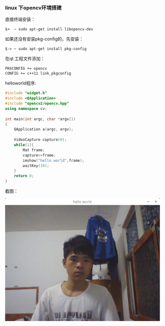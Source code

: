 ### linux 下opencv环境搭建
直接终端安装：

    $➜  ~ sudo apt-get install libopencv-dev   

如果还没有安装pkg-config的，先安装：

    $-> ~ sudo apt-get install pkg-config

在qt 工程文件添加：

    PKGCONFIG += opencv
    CONFIG += c++11 link_pkgconfig

helloworld程序:

```c++
#include "widget.h"
#include <QApplication>
#include "opencv2/opencv.hpp"
using namespace cv;

int main(int argc, char *argv[])
{
    QApplication a(argc, argv);

    VideoCapture capture(0);
    while(1){
        Mat frame;
        capture>>frame;
        imshow("hello world",frame);
        waitKey(10);
    }
    return 0;
}
```

截图：

![a](./helloworld.png)
